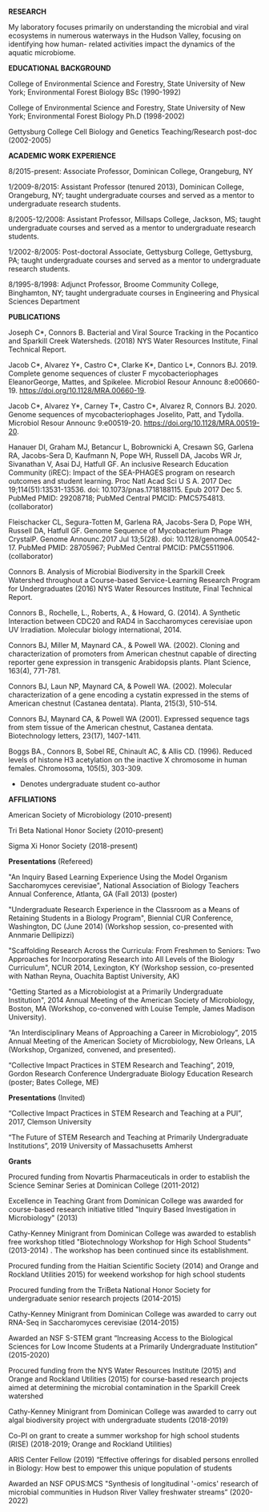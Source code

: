 **RESEARCH**

My laboratory focuses primarily on understanding the microbial and viral ecosystems in numerous waterways in the Hudson Valley, focusing on identifying how human-
related activities impact the dynamics of the aquatic microbiome. 

**EDUCATIONAL BACKGROUND**

College of Environmental Science and Forestry, State University of New York; Environmental Forest Biology BSc (1990-1992)

College of Environmental Science and Forestry, State University of New York; Environmental Forest Biology Ph.D (1998-2002)

Gettysburg College Cell Biology and Genetics Teaching/Research post-doc (2002-2005)

**ACADEMIC WORK EXPERIENCE**

8/2015-present:  Associate Professor, Dominican College, Orangeburg, NY

1/2009-8/2015:  Assistant Professor (tenured 2013), Dominican College, Orangeburg, NY; taught undergraduate courses and served as a mentor to undergraduate research students.

8/2005-12/2008:  Assistant Professor, Millsaps College, Jackson, MS; taught undergraduate courses and served as a mentor to undergraduate research students.

1/2002-8/2005:  Post-doctoral Associate, Gettysburg College, Gettysburg, PA; taught undergraduate courses and served as a mentor to undergraduate research students.

8/1995-8/1998:  Adjunct Professor, Broome Community College, Binghamton, NY; taught undergraduate courses in Engineering and Physical Sciences Department

**PUBLICATIONS**

Joseph C*, Connors B. Bacterial and Viral Source Tracking in the Pocantico and Sparkill Creek Watersheds. (2018) NYS Water Resources Institute, Final Technical Report.

Jacob C*, Alvarez Y*, Castro C*, Clarke K*, Dantico L*, Connors BJ. 2019. Complete genome sequences of cluster F mycobacteriophages EleanorGeorge, Mattes, and Spikelee. Microbiol Resour Announc 8:e00660-19. https://doi.org/10.1128/MRA.00660-19. 

Jacob C*, Alvarez Y*, Carney T*, Castro C*, Alvarez R, Connors BJ. 2020. Genome
sequences of mycobacteriophages Joselito, Patt, and Tydolla. Microbiol Resour Announc 9:e00519-20. https://doi.org/10.1128/MRA.00519-20.

Hanauer DI, Graham MJ, Betancur L, Bobrownicki A, Cresawn SG, Garlena RA, Jacobs-Sera D, Kaufmann N, Pope WH, Russell DA, Jacobs WR Jr, Sivanathan V, Asai DJ, Hatfull GF. An inclusive Research Education Community (iREC): Impact of the SEA-PHAGES program on research outcomes and student learning. Proc Natl Acad Sci U S A. 2017 Dec 19;114(51):13531-13536. doi: 10.1073/pnas.1718188115. Epub 2017 Dec 5. PubMed PMID: 29208718; PubMed Central PMCID: PMC5754813. (collaborator)

Fleischacker CL, Segura-Totten M, Garlena RA, Jacobs-Sera D, Pope WH, Russell DA, Hatfull GF. Genome Sequence of Mycobacterium Phage CrystalP. Genome Announc.2017 Jul 13;5(28). doi: 10.1128/genomeA.00542-17. PubMed PMID: 28705967; PubMed Central PMCID: PMC5511906. (collaborator)

Connors B. Analysis of Microbial Biodiversity in the Sparkill Creek Watershed throughout a Course-based Service-Learning Research Program for Undergraduates (2016) NYS Water Resources Institute, Final Technical Report.

Connors B., Rochelle, L., Roberts, A., & Howard, G. (2014). A Synthetic Interaction between CDC20 and RAD4 in Saccharomyces cerevisiae upon UV Irradiation. Molecular biology international, 2014.

Connors BJ, Miller M, Maynard CA., & Powell WA. (2002). Cloning and characterization of promoters from American chestnut capable of directing reporter gene expression in transgenic Arabidopsis plants. Plant Science, 163(4), 771-781.

Connors BJ, Laun NP, Maynard CA, & Powell WA. (2002). Molecular characterization of a gene encoding a cystatin expressed in the stems of American chestnut (Castanea dentata). Planta, 215(3), 510-514.

Connors BJ, Maynard CA, & Powell WA (2001). Expressed sequence tags from stem tissue of the American chestnut, Castanea dentata. Biotechnology letters, 23(17), 1407-1411.
 
Boggs BA., Connors B, Sobel RE, Chinault AC, & Allis CD. (1996). Reduced levels of histone H3 acetylation on the inactive X chromosome in human females. Chromosoma, 105(5), 303-309.

* Denotes undergraduate student co-author

**AFFILIATIONS**

American Society of Microbiology (2010-present)

Tri Beta National  Honor Society  (2010-present)

Sigma Xi Honor Society (2018-present)

**Presentations** (Refereed)

"An Inquiry Based Learning Experience Using the Model Organism Saccharomyces cerevisiae", National Association of Biology Teachers Annual Conference, Atlanta, GA (Fall 2013) (poster)

"Undergraduate Research Experience in the Classroom as a Means of Retaining Students in a Biology Program", Biennial CUR Conference, Washington, DC (June 2014)  (Workshop session, co-presented with Annmarie Dellipizzi)

"Scaffolding Research Across the Curricula: From Freshmen to Seniors: Two Approaches for Incorporating Research into All Levels of the Biology Curriculum", NCUR 2014, Lexington, KY (Workshop session, co-presented with Nathan Reyna, Ouachita Baptist University, AK)

"Getting Started as a Microbiologist at a Primarily Undergraduate Institution", 2014 Annual Meeting of the American Society of Microbiology, Boston, MA (Workshop, co-convened with Louise Temple, James Madison University).

 “An Interdisciplinary Means of Approaching a Career in Microbiology”, 2015 Annual Meeting of the American Society of Microbiology, New Orleans, LA (Workshop, Organized, convened, and presented).

“Collective Impact Practices in STEM Research and Teaching”, 2019, Gordon Research Conference Undergraduate Biology Education Research (poster; Bates College, ME)

**Presentations** (Invited)

“Collective Impact Practices in STEM Research and Teaching at a PUI”, 2017, Clemson University

“The Future of STEM Research and Teaching at Primarily Undergraduate Institutions”, 2019 University of Massachusetts Amherst

**Grants**

Procured funding from Novartis Pharmaceuticals in order to establish the Science Seminar Series at Dominican College (2011-2012) 

Excellence in Teaching Grant from Dominican College was awarded for course-based research initiative titled "Inquiry Based Investigation in Microbiology"  (2013) 

Cathy-Kenney Minigrant from Dominican College was awarded to establish free workshop titled "Biotechnology Workshop for High School Students"  (2013-2014) .  The workshop has been continued since its establishment.

Procured funding from the Haitian Scientific Society (2014) and Orange and Rockland Utilities 2015) for weekend workshop for high school students

Procured funding from the TriBeta National Honor Society for undergraduate senior research projects (2014-2015)

Cathy-Kenney Minigrant from Dominican College was awarded to carry out RNA-Seq in Saccharomyces cerevisiae (2014-2015)

Awarded an NSF S-STEM grant “Increasing Access to the Biological Sciences for Low Income Students at a Primarily Undergraduate Institution” (2015-2020)

Procured funding from the NYS Water Resources Institute (2015) and Orange and Rockland Utilities (2015) for course-based research projects aimed at determining the microbial contamination in the Sparkill Creek watershed

Cathy-Kenney Minigrant from Dominican College was awarded to carry out algal biodiversity project with undergraduate students (2018-2019)

Co-PI on grant to create a summer workshop for high school students (RISE) (2018-2019; Orange and Rockland Utilities)

ARIS Center Fellow (2019) “Effective offerings for disabled persons enrolled in Biology: How best to empower this unique population of students

Awarded an NSF OPUS:MCS  "Synthesis of longitudinal  '-omics' research of microbial communities in Hudson River Valley freshwater streams” (2020-2022)




